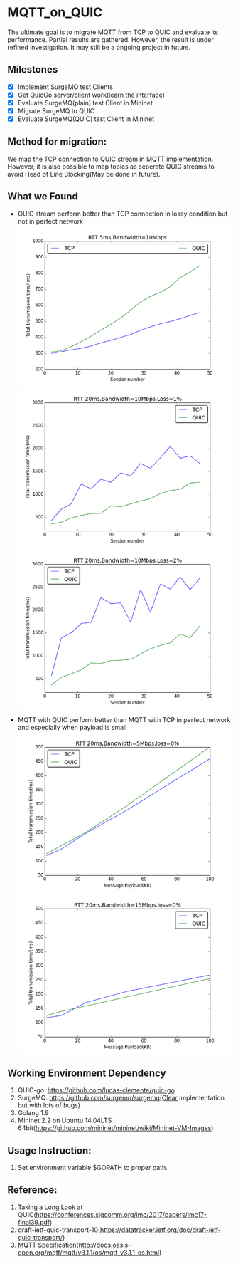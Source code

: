 # MQTT_on_QUIC
The ultimate goal is to migrate MQTT from TCP to QUIC and evaluate its performance.
Partial results are gathered. However, the result is under refined investigation.
It may still be a ongoing project in future.

## Milestones
- [x] Implement SurgeMQ test Clients
- [x] Get QuicGo server/client work(learn the interface)
- [x] Evaluate SurgeMQ(plain) test Client in Mininet
- [x] Migrate SurgeMQ to QUIC
- [x] Evaluate SurgeMQ(QUIC) test Client in Mininet

## Method for migration:
We map the TCP connection to QUIC stream in MQTT implementation. However, it is also possible to map topics as seperate QUIC streams to avoid Head of Line Blocking(May be done in future).

## What we Found
- QUIC stream perform better than TCP connection in lossy condition but not in perfect network
![0 Loss QUICvTCP](images/Loss0.png) 
![1 Loss QUICvTCP](images/Loss1.png) 
![2 Loss QUICvTCP](images/Loss2.png)

- MQTT with QUIC perform better than MQTT with TCP in perfect network and especially when payload is small
![MQTT with QUIC with limited Bandwidth](images/MQQuicLowBW.png)
![MQTT with QUIC with more Bandwidth](images/MQQuicHighBW.png)

## Working Environment Dependency
1. QUIC-go: https://github.com/lucas-clemente/quic-go
2. SurgeMQ: https://github.com/surgemq/surgemq(Clear implementation but with lots of bugs)
3. Golang 1.9
4. Mininet 2.2 on Ubuntu 14.04LTS 64bit(https://github.com/mininet/mininet/wiki/Mininet-VM-Images)

## Usage Instruction:
1. Set environment variable $GOPATH to proper path.

## Reference:
1. Taking a Long Look at QUIC(https://conferences.sigcomm.org/imc/2017/papers/imc17-final39.pdf)
2. draft-ietf-quic-transport-10(https://datatracker.ietf.org/doc/draft-ietf-quic-transport/)
3. MQTT Specification(http://docs.oasis-open.org/mqtt/mqtt/v3.1.1/os/mqtt-v3.1.1-os.html)


